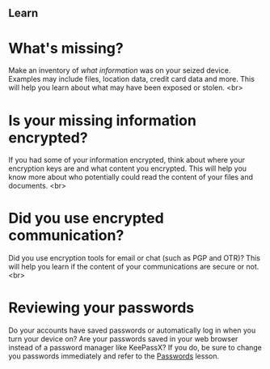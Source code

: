 
## Learn

# What&#39;s missing?
Make an inventory of *what information* was on your seized device. Examples may include files, location data, credit card data and more. This will help you learn about what may have been exposed or stolen.
&lt;br&gt;
# Is your missing information encrypted?
If you had some of your information encrypted, think about where your encryption keys are and what content you encrypted. This will help you know more about who potentially could read the content of your files and documents.
&lt;br&gt;
# Did you use encrypted communication?
Did you use encryption tools for email or chat (such as PGP and OTR)? This will help you learn if the content of your communications are secure or not.
&lt;br&gt;
# Reviewing your passwords
Do your accounts have saved passwords or automatically log in when you turn your device on? Are your passwords saved in your web browser instead of a password manager like KeePassX? If you do, be sure to change you passwords immediately and refer to the [Passwords](en/topics/understand-4-digisec/2-passwords/1-intro.md) lesson.
